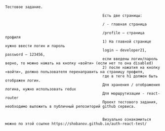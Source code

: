 
                                                                        Тестовое задание.

                                                Есть две страницы:

                                                / - главная страница

                                                /profile – страница профиля
                                                1) На главной странице нужно ввести логин и пароль
                                                login – developer21, password – 123456,
                                                если введены логин/пароль верно, то можно нажать на кнопку «войти» (если нет то она disabled)
                                                2) после нажатия на кнопку «войти», должно пользователя перенаправить на страницу профиля,
                                                где в теге h1 должен быть отображен логин.
                                                Для хранения / отображения логина, нужно использовать redux
                                                Для маршрутизации - react-router
                                                Проект тестового задания, необходимо выложить в публичный репозиторий github сервиса.
                                                
                                                
                                                Визуально ознакомиться можно по этой ссылке https://shobanov.github.io/auth-react-test/
